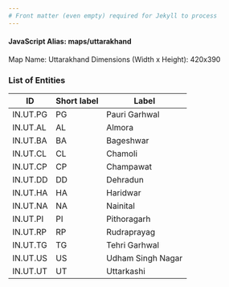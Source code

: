 ```yaml
---
# Front matter (even empty) required for Jekyll to process
---
```


#### JavaScript Alias: maps/uttarakhand

Map Name: Uttarakhand
Dimensions (Width x Height): 420x390





### List of Entities

ID | Short label | Label
---|---|---|
IN.UT.PG|PG|Pauri Garhwal
IN.UT.AL|AL|Almora
IN.UT.BA|BA|Bageshwar
IN.UT.CL|CL|Chamoli
IN.UT.CP|CP|Champawat
IN.UT.DD|DD|Dehradun
IN.UT.HA|HA|Haridwar
IN.UT.NA|NA|Nainital
IN.UT.PI|PI|Pithoragarh
IN.UT.RP|RP|Rudraprayag
IN.UT.TG|TG|Tehri Garhwal
IN.UT.US|US|Udham Singh Nagar
IN.UT.UT|UT|Uttarkashi

